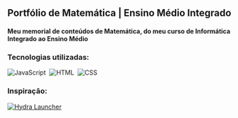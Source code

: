 ## Portfólio de Matemática | Ensino Médio Integrado

#### Meu memorial de conteúdos de Matemática, do meu curso de Informática Integrado ao Ensino Médio

### Tecnologias utilizadas:
![JavaScript](https://img.shields.io/badge/-JavaScript-262626?style=flat&logo=javascript)&nbsp;
![HTML](https://img.shields.io/badge/-HTML-262626?style=flat&logo=HTML5)&nbsp;
![CSS](https://img.shields.io/badge/-CSS-262626?style=flat&logo=CSS3&logoColor=1572B6)&nbsp;

### Inspiração:
<a href="https://github.com/hydralauncher/hydra">
  <img src="https://raw.githubusercontent.com/hydralauncher/hydra/main/docs/screenshot.png" alt="Hydra Launcher">
</a>
